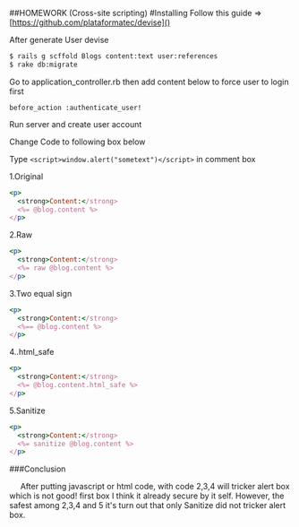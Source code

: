 ##HOMEWORK (Cross-site scripting)
#Installing
Follow this guide => [https://github.com/plataformatec/devise]()

After generate User devise
 
```bash
$ rails g scffold Blogs content:text user:references 
$ rake db:migrate
```
Go to application_controller.rb then add content below to force user to login first

```before_action :authenticate_user!```

Run server and create user account

Change Code to following box below 
 
Type ```<script>window.alert("sometext")</script>``` in comment box


1.Original

```ruby
<p>
  <strong>Content:</strong>
  <%= @blog.content %>
</p>
```
2.Raw

```ruby
<p>
  <strong>Content:</strong>
  <%= raw @blog.content %>
</p>
```
3.Two equal sign

```ruby
<p>
  <strong>Content:</strong>
  <%== @blog.content %>
</p>
```

4..html_safe

```ruby
<p>
  <strong>Content:</strong>
  <%= @blog.content.html_safe %>
</p>
```
5.Sanitize

```ruby
<p>
  <strong>Content:</strong>
  <%= sanitize @blog.content %>
</p>
```

###Conclusion

&nbsp;&nbsp;&nbsp;&nbsp;&nbsp;After putting javascript or html code, with code 2,3,4 will tricker alert box which is not good! first box I think it already secure by it self. However, the safest among 2,3,4 and 5 it's turn out that only Sanitize did not tricker alert box.